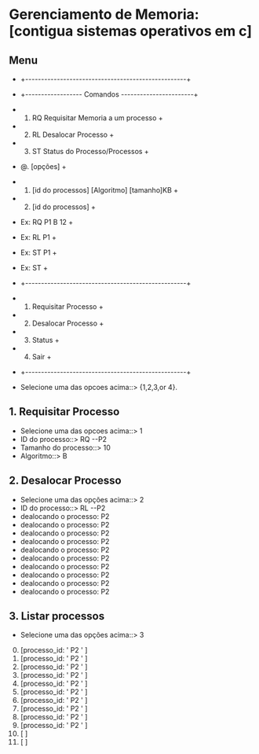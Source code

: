 # Gerenciamento de Memoria: [contigua sistemas operativos em c]

## Menu

- +---------------------------------------------------+<br>
- +------------------ Comandos -----------------------+<br>

- 1. RQ Requisitar Memoria a um processo              +<br>
- 2. RL Desalocar Processo                            +<br>
- 3. ST Status do Processo/Processos +<br>
- @. [opções] +
- 1.  [id do processos] [Algoritmo] [tamanho]KB +
- 2.  [id do processos] +
- Ex: RQ P1 B 12 +
- Ex: RL P1 +
- Ex: ST P1 +
- Ex: ST +<br>
- +---------------------------------------------------+<br>
- 1.  Requisitar Processo +
- 2.  Desalocar Processo +
- 3.  Status +
- 4.  Sair +<br>
- +---------------------------------------------------+<br>
- Selecione uma das opcoes acima::> {1,2,3,or 4}.

## 1. Requisitar Processo

- Selecione uma das opcoes acima::> 1
- ID do processo::> RQ --P2
- Tamanho do processo::> 10
- Algoritmo::> B

## 2. Desalocar Processo

- Selecione uma das opções acima::> 2
- ID do processo::> RL --P2
-  dealocando o processo: P2
-  dealocando o processo: P2
-  dealocando o processo: P2
-  dealocando o processo: P2
-  dealocando o processo: P2
-  dealocando o processo: P2
-  dealocando o processo: P2
-  dealocando o processo: P2
-  dealocando o processo: P2
-  dealocando o processo: P2

## 3. Listar processos

- Selecione uma das opções acima::> 3

0. [processo_id: ' P2 ' ]
1. [processo_id: ' P2 ' ]
2. [processo_id: ' P2 ' ]
3. [processo_id: ' P2 ' ]
4. [processo_id: ' P2 ' ]
5. [processo_id: ' P2 ' ]
6. [processo_id: ' P2 ' ]
7. [processo_id: ' P2 ' ]
8. [processo_id: ' P2 ' ]
9. [processo_id: ' P2 ' ]
10. [ ]
11. [ ]

